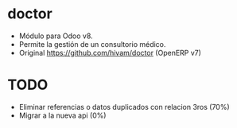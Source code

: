 doctor
======

- Módulo para Odoo v8. 
- Permite la gestión de un consultorio médico.
- Original https://github.com/hivam/doctor (OpenERP v7)
 
TODO
====
 - Eliminar referencias o datos duplicados con relacion 3ros (70%)
 - Migrar a la nueva api (0%)

